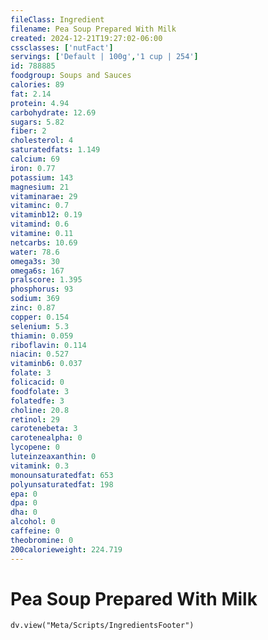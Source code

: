 ```yaml
---
fileClass: Ingredient
filename: Pea Soup Prepared With Milk
created: 2024-12-21T19:27:02-06:00
cssclasses: ['nutFact']
servings: ['Default | 100g','1 cup | 254']
id: 788885
foodgroup: Soups and Sauces
calories: 89
fat: 2.14
protein: 4.94
carbohydrate: 12.69
sugars: 5.82
fiber: 2
cholesterol: 4
saturatedfats: 1.149
calcium: 69
iron: 0.77
potassium: 143
magnesium: 21
vitaminarae: 29
vitaminc: 0.7
vitaminb12: 0.19
vitamind: 0.6
vitamine: 0.11
netcarbs: 10.69
water: 78.6
omega3s: 30
omega6s: 167
pralscore: 1.395
phosphorus: 93
sodium: 369
zinc: 0.87
copper: 0.154
selenium: 5.3
thiamin: 0.059
riboflavin: 0.114
niacin: 0.527
vitaminb6: 0.037
folate: 3
folicacid: 0
foodfolate: 3
folatedfe: 3
choline: 20.8
retinol: 29
carotenebeta: 3
carotenealpha: 0
lycopene: 0
luteinzeaxanthin: 0
vitamink: 0.3
monounsaturatedfat: 653
polyunsaturatedfat: 198
epa: 0
dpa: 0
dha: 0
alcohol: 0
caffeine: 0
theobromine: 0
200calorieweight: 224.719
---
```


# Pea Soup Prepared With Milk

```dataviewjs
dv.view("Meta/Scripts/IngredientsFooter")
```